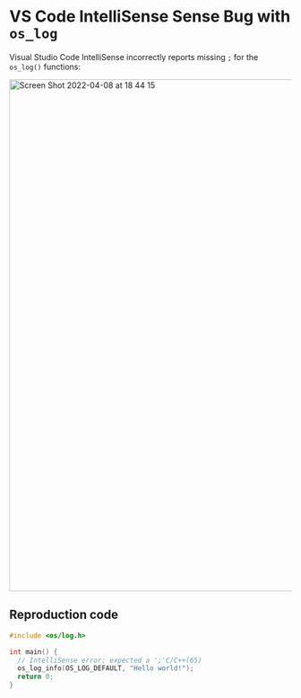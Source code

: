 # VS Code IntelliSense Sense Bug with `os_log`

Visual Studio Code IntelliSense incorrectly reports missing `;` for the `os_log()` functions:

<img width="912" alt="Screen Shot 2022-04-08 at 18 44 15" src="https://user-images.githubusercontent.com/287778/162486480-ac91d3e4-9866-4ef8-a24f-dd510b4c19cf.png">

## Reproduction code

```cpp
#include <os/log.h>

int main() {
  // IntelliSense error: expected a ';'C/C++(65)
  os_log_info(OS_LOG_DEFAULT, "Hello world!");
  return 0;
}
```
